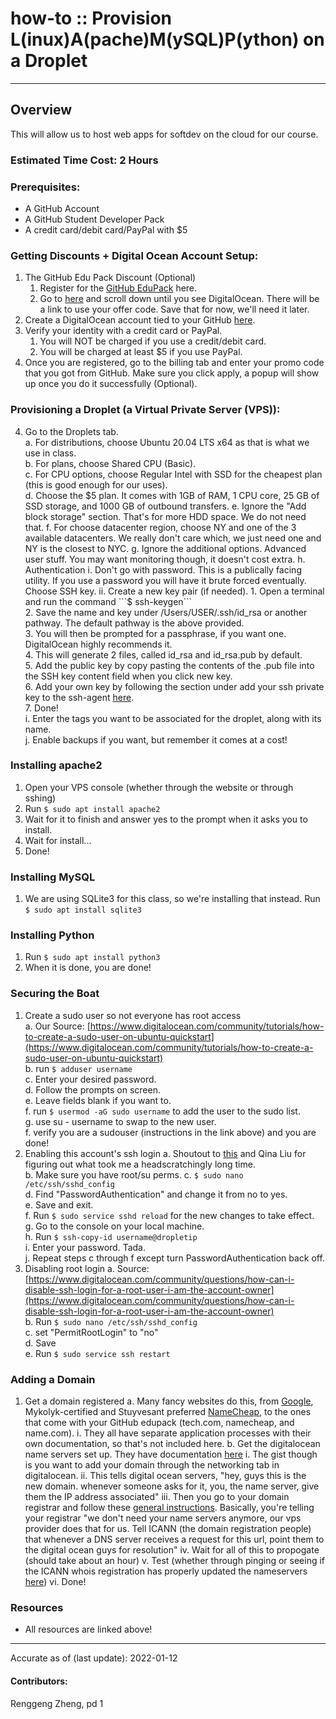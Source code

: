 # how-to :: Provision L(inux)A(pache)M(ySQL)P(ython) on a Droplet
---
## Overview
This will allow us to host web apps for softdev on the cloud for our course.

### Estimated Time Cost: 2 Hours

### Prerequisites:
 - A GitHub Account
 - A GitHub Student Developer Pack
 - A credit card/debit card/PayPal with $5

### Getting Discounts + Digital Ocean Account Setup:  

1. The GitHub Edu Pack Discount (Optional)  
	1. Register for the [GitHub EduPack](https://education.github.com/pack) here.  
	2. Go to [here](https://education.github.com/pack/offers) and scroll down until you see DigitalOcean. There will be a link to use your offer code. Save that for now, we'll need it later.  
2. Create a DigitalOcean account tied to your GitHub [here](https://cloud.digitalocean.com/registrations/new).
3. Verify your identity with a credit card or PayPal.  
	1. You will NOT be charged if you use a credit/debit card.  
	2. You will be charged at least $5 if you use PayPal.  
4. Once you are registered, go to the billing tab and enter your promo code that you got from GitHub. Make sure you click apply, a popup will show up once you do it successfully (Optional).  

### Provisioning a Droplet (a Virtual Private Server (VPS)):

4. Go to the Droplets tab.  
	a. For distributions, choose Ubuntu 20.04 LTS x64 as that is what we use in class.  
	b. For plans, choose Shared CPU (Basic).  
	c. For CPU options, choose Regular Intel with SSD for the cheapest plan (this is good enough for our uses).  
	d. Choose the $5 plan. It comes with 1GB of RAM, 1 CPU core, 25 GB of SSD storage, and 1000 GB of outbound transfers.  
	e. Ignore the "Add block storage" section. That's for more HDD space. We do not need that.  
	f. For choose datacenter region, choose NY and one of the 3 available datacenters. We really don't care which, we just need one and NY is the closest to NYC.  
	g. Ignore the additional options. Advanced user stuff. You may want monitoring though, it doesn't cost extra.  
	h. Authentication  
		i. Don't go with password. This is a publically facing utility. If you use a password you will have it brute forced eventually. Choose SSH key.  
		ii. Create a new key pair (if needed).  
			1. Open a terminal and run the command ```$ ssh-keygen```  
			2. Save the name and key under /Users/USER/.ssh/id_rsa or another pathway. The default pathway is the above provided.  
			3. You will then be prompted for a passphrase, if you want one. DigitalOcean highly recommends it.  
			4. This will generate 2 files, called id_rsa and id_rsa.pub by default.  
			5. Add the public key by copy pasting the contents of the .pub file into the SSH key content field when you click new key.  
			6. Add your own key by following the section under add your ssh private key to the ssh-agent [here](https://docs.github.com/en/authentication/connecting-to-github-with-ssh/generating-a-new-ssh-key-and-adding-it-to-the-ssh-agent).  
			7. Done!  
	i. Enter the tags you want to be associated for the droplet, along with its name.  
	j. Enable backups if you want, but remember it comes at a cost!  

### Installing apache2

1. Open your VPS console (whether through the website or through sshing)  
2. Run ```$ sudo apt install apache2```  
3. Wait for it to finish and answer yes to the prompt when it asks you to install.  
4. Wait for install...  
5. Done!  

### Installing MySQL

1. We are using SQLite3 for this class, so we're installing that instead. Run ```$ sudo apt install sqlite3```

### Installing Python  

1. Run ```$ sudo apt install python3```  
2. When it is done, you are done!  

### Securing the Boat

1. Create a sudo user so not everyone has root access  
	a. Our Source: [https://www.digitalocean.com/community/tutorials/how-to-create-a-sudo-user-on-ubuntu-quickstart](https://www.digitalocean.com/community/tutorials/how-to-create-a-sudo-user-on-ubuntu-quickstart)  
	b. run ```$ adduser username```  
	c. Enter your desired password.  
	d. Follow the prompts on screen.  
	e. Leave fields blank if you want to.  
	f. run ```$ usermod -aG sudo username``` to add the user to the sudo list.  
	g. use su - username to swap to the new user.  
	f. verify you are a sudouser (instructions in the link above) and you are done!  
2. Enabling this account's ssh login
	a. Shoutout to [this](https://www.digitalocean.com/community/questions/error-permission-denied-publickey-when-i-try-to-ssh) and Qina Liu for figuring out what took me a headscratchingly long time.  
	b. Make sure you have root/su perms.
	c. ```$ sudo nano /etc/ssh/sshd_config```  
	d. Find "PasswordAuthentication" and change it from no to yes.  
	e. Save and exit.  
	f. Run ```$ sudo service sshd reload``` for the new changes to take effect.  
	g. Go to the console on your local machine.  
	h. Run ```$ ssh-copy-id username@dropletip```  
	i. Enter your password. Tada.  
	j. Repeat steps c through f except turn PasswordAuthentication back off.  
2. Disabling root login
	a. Source: [https://www.digitalocean.com/community/questions/how-can-i-disable-ssh-login-for-a-root-user-i-am-the-account-owner](https://www.digitalocean.com/community/questions/how-can-i-disable-ssh-login-for-a-root-user-i-am-the-account-owner)  
	b. Run ```$ sudo nano /etc/ssh/sshd_config```  
	c. set "PermitRootLogin" to "no"  
	d. Save  
	e. Run ```$ sudo service ssh restart```  

### Adding a Domain
1. Get a domain registered
	a. Many fancy websites do this, from [Google](https://domains.google/), Mykolyk-certified and Stuyvesant preferred [NameCheap](https://www.namecheap.com/), to the ones that come with your GitHub edupack (tech.com, namecheap, and name.com).
		 i. They all have separate application processes with their own documentation, so that's not included here.
	b. Get the digitalocean name servers set up. They have documentation [here](https://docs.digitalocean.com/products/networking/dns/quickstart/)
		i. The gist though is you want to add your domain through the networking tab in digitalocean.
		ii. This tells digital ocean servers, "hey, guys this is the new domain. whenever someone asks for it, you, the name server, give them the IP address associated"
		iii. Then you go to your domain registrar and follow these [general instructions](https://www.digitalocean.com/community/tutorials/how-to-point-to-digitalocean-nameservers-from-common-domain-registrars). Basically, you're telling your registrar "we don't need your name servers anymore, our vps provider does that for us. Tell ICANN (the domain registration people) that whenever a DNS server receives a request for this url, point them to the digital ocean guys for resolution"
		iv. Wait for all of this to propogate (should take about an hour)
		v. Test (whether through pinging or seeing if the ICANN whois registration has properly updated the nameservers [here](https://lookup.icann.org/lookup))
		vi. Done!

### Resources
* All resources are linked above!

---

Accurate as of (last update): 2022-01-12

#### Contributors:  
Renggeng Zheng, pd 1  
